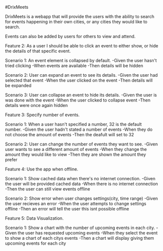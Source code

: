 #DrixMeets

DrixMeets is a webapp that will provide the users with the ability to search for events happening in their own cities, or any cities they would like to search.

Events can also be added by users for others to view and attend.


Feature 2: As a user I should be able to click an event to either show, or hide the details of that specific event.

Scenario 1: An event element is collapsed by default. 
-Given the user hasn't tried clicking
-When events are available
-Then details will be hidden

Scenario 2: User can expand an event to see its details.
-Given the user had selected that event
-When the user clicked on the event
-Then details will be expanded

Scenario 3: User can collapse an event to hide its details.
-Given the user is was done with the event
-When the user clicked to collapse event
-Then details were once again hidden


Feature 3: Specify number of events.

Scenario 1: When a user hasn't specified a number, 32 is the default number.
-Given the user hadn't stated a number of events
-When they do not choose the amount of events
-Then the deafult will set to 32

Scenario 2: User can change the number of events they want to see.
-Given user wants to see a different amount of events
-When they change the amount they would like to view
-Then they are shown the amount they prefer


Feature 4: Use the app when offline.

Scenario 1: Show cached data when there's no internet connection.
-Given the user will be provided cached data
-When there is no internet connection
-Then the user can still view events offline

Scenario 2: Show error when user changes settings(city, time range)
-Given the user recieves an error
-When the user attempts to change settings offline
-Then an error will tell the user this isnt possible offline


Feature 5: Data Visualization.

Scenario 1: Show a chart with the number of upcoming events in each city.
-Given the user has requested upcoming events
-When they select the event to show a chart of each citys events
-Then a chart will display giving them upcoming events for each city
